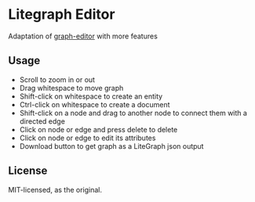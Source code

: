 # Litegraph Editor

Adaptation of [graph-editor](https://github.com/kldtz/graph-editor) with more features

## Usage

* Scroll to zoom in or out
* Drag whitespace to move graph  
* Shift-click on whitespace to create an entity
* Ctrl-click on whitespace to create a document 
* Shift-click on a node and drag to another node to connect them with a directed edge
* Click on node or edge and press delete to delete
* Click on node or edge to edit its attributes
* Download button to get graph as a LiteGraph json output

## License 

MIT-licensed, as the original.
